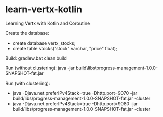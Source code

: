 # learn-vertx-kotlin
Learning Vertx with Kotlin and Coroutine

Create the database:
- create database vertx_stocks;
- create table stocks("stock" varchar, "price" float);

Build: gradlew.bat clean build

Run (without clustering): java -jar build\libs\progress-management-1.0.0-SNAPSHOT-fat.jar

Run (with clustering):

- java -Djava.net.preferIPv4Stack=true -Dhttp.port=9070 -jar build/libs/progress-management-1.0.0-SNAPSHOT-fat.jar -cluster
- java -Djava.net.preferIPv4Stack=true -Dhttp.port=9080 -jar build/libs/progress-management-1.0.0-SNAPSHOT-fat.jar -cluster

